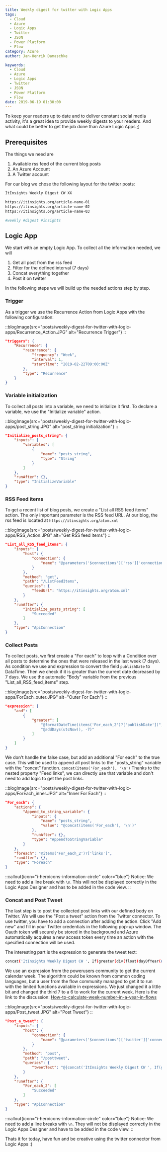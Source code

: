 ```yaml
---
title: Weekly digest for twitter with Logic Apps
tags:
  - Cloud
  - Azure
  - Logic Apps
  - Twitter
  - JSON
  - Power Platform
  - Flow
category: Azure
author: Jan-Henrik Damaschke

keywords:
  - Cloud
  - Azure
  - Logic Apps
  - Twitter
  - JSON
  - Power Platform
  - Flow
date: 2019-06-19 01:30:00
---
```


To keep your readers up to date and to deliver constant social media activity, it's a great idea to provide weekly digests to your readers. And what could be better to get the job done than Azure Logic Apps ;)
<!-- more -->
<!-- toc -->

## Prerequisites

The things we need are

1. Available rss feed of the current blog posts
2. An Azure Account
3. A Twitter account

For our blog we chose the following layout for the twitter posts:

```bash
ItInsights Weekly Digest CW XX

https://itinsights.org/article-name-01
https://itinsights.org/article-name-02
https://itinsights.org/article-name-03

#weekly #digest #insights
```

## Logic App

We start with an empty Logic App.
To collect all the information needed, we will

1. Get all post from the rss feed
2. Filter for the defined interval (7 days)
3. Concat everything together
4. Post it on twitter

In the following steps we will build up the needed actions step by step.

### Trigger

As a trigger we use the Recurrence Action from Logic Apps with the following configuration:

::blogImage{src="posts/weekly-digest-for-twitter-with-logic-apps/Recurrence_Action.JPG" alt="Recurrence Trigger"}
::

```json
"triggers": {
    "Recurrence": {
        "recurrence": {
            "frequency": "Week",
            "interval": 1,
            "startTime": "2019-02-22T09:00:00Z"
        },
        "type": "Recurrence"
    }
}
```

### Variable initialization

To collect all posts into a variable, we need to initialize it first. To declare a variable, we use the "Initialize variable" action.

::blogImage{src="posts/weekly-digest-for-twitter-with-logic-apps/post_string.JPG" alt="post_string initialization"}
::

```json
"Initialize_posts_string": {
    "inputs": {
        "variables": [
            {
                "name": "posts_string",
                "type": "String"
            }
        ]
    },
    "runAfter": {},
    "type": "InitializeVariable"
}
```

### RSS Feed items

To get a recent list of blog posts, we create a "List all RSS feed items" action. The only important parameter is the RSS feed URL. At our blog, the rss feed is located at `https://itinsights.org/atom.xml`

::blogImage{src="posts/weekly-digest-for-twitter-with-logic-apps/RSS_Action.JPG" alt="Get RSS feed items"}
::

```json
"List_all_RSS_feed_items": {
    "inputs": {
        "host": {
            "connection": {
                "name": "@parameters('$connections')['rss']['connectionId']"
            }
        },
        "method": "get",
        "path": "/ListFeedItems",
        "queries": {
            "feedUrl": "https://itinsights.org/atom.xml"
        }
    },
    "runAfter": {
        "Initialize_posts_string": [
            "Succeeded"
        ]
    },
    "type": "ApiConnection"
}
```

### Collect Posts

To collect posts, we first create a "For each" to loop with a Condition over all posts to determine the ones that were released in the last week (7 days). As condition we use and expression to convert the field `publishDate` to DataTime. Then we check if it is greater than the current date decreased by 7 days.
We use the automatic "Body" variable from the previous "List_all_RSS_feed_items" step.

::blogImage{src="posts/weekly-digest-for-twitter-with-logic-apps/ForEach_outer.JPG" alt="Outer For Each"}
::

```json
"expression": {
    "and": [
        {
            "greater": [
                "@formatDateTime(items('For_each_2')?['publishDate'])",
                "@addDays(utcNow(), -7)"
            ]
        }
    ]
}
```

We don't handle the false case, but add an additional "For each" to the true case.
This will be used to append all post links to the "posts_string" variable with the "concat" function.
`concat(items('For_each'), '\n')`
Thanks to the nested property "Feed links", we can directly use that variable and don't need to add logic to get the post links.

::blogImage{src="posts/weekly-digest-for-twitter-with-logic-apps/ForEach_inner.JPG" alt="Inner For Each"}
::

```json
"For_each": {
    "actions": {
        "Append_to_string_variable": {
            "inputs": {
                "name": "posts_string",
                "value": "@concat(items('For_each'), '\n')"
            },
            "runAfter": {},
            "type": "AppendToStringVariable"
        }
    },
    "foreach": "@items('For_each_2')?['links']",
    "runAfter": {},
    "type": "Foreach"
}
```

::callout{icon="i-heroicons-information-circle" color="blue"}
Notice:
We need to add a line break with `\n`. This will not be displayed correctly in the Logic Apps Designer and has to be added in the code view.
::

### Concat and Post Tweet

The last step is to post the collected post links with our defined body on Twitter.
We will use the "Post a tweet" action from the Twitter connector. To use twitter, you have to add a connection after adding the action. Click "Add new" and fill in your Twitter credentials in the following pop-up window. The Oauth token will securely be stored in the background and Azure automatically acquires a new access token every time an action with the specified connection will be used.

The interesting part is the expression to generate the tweet text:

```bash
concat('ItInsights Weekly Digest CW ', If(greater(div(float(dayOfYear(utcNow())),7),div(dayOfYear(utcNow()),7)),div(add(dayOfYear(utcNow()),6),7),div(dayOfYear(utcNow()),7)), '\n\n',variables('posts_string'), '\n', '#weekly #digest #insights')`
```

We use an expression from the powerusers community to get the current calendar week. The algorithm could be known from common coding languages, but a user from the flow community managed to get it to run with the limited functions available in expressions. We just changed it a little bit and changed the third 7 to a 6 to work for the current week.
Here is the link to the discussion: [How-to-calculate-week-number-in-a-year-in-flows](https://powerusers.microsoft.com/t5/Flow-Ideas/How-to-calculate-week-number-in-a-year-in-flows/idi-p/104499)

::blogImage{src="posts/weekly-digest-for-twitter-with-logic-apps/Post_tweet.JPG" alt="Post Tweet"}
::

```json
"Post_a_tweet": {
    "inputs": {
        "host": {
            "connection": {
                "name": "@parameters('$connections')['twitter']['connectionId']"
            }
        },
        "method": "post",
        "path": "/posttweet",
        "queries": {
            "tweetText": "@{concat('ItInsights Weekly Digest CW ', If(greater(div(float(dayOfYear(utcNow())),7),div(dayOfYear(utcNow()),7)),div(add(dayOfYear(utcNow()),6),7),div(dayOfYear(utcNow()),7)), '\n\n',variables('posts_string'), '\n', '#weekly #digest #insights')}"
        }
    },
    "runAfter": {
        "For_each_2": [
            "Succeeded"
        ]
    },
    "type": "ApiConnection"
}
```

::callout{icon="i-heroicons-information-circle" color="blue"}
Notice:
We need to add a line breaks with `\n`. They will not be displayed correctly in the Logic Apps Designer and have to be added in the code view.
::

Thats it for today, have fun and be creative using the twitter connector from Logic Apps :)
